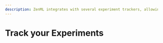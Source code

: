 ```yaml
---
description: ZenML integrates with several experiment trackers, allowing you to track model performance over time.
---
```

# Track your Experiments

